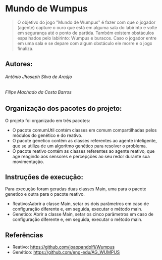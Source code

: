 # Mundo de Wumpus
> O objetivo do jogo "Mundo de Wumpus" é fazer com que o jogador (agente) capture o ouro que está em alguma sala do labirinto e volte em segurança até o ponto de partida. Também existem obstáculos espalhados pelo labirinto: Wumpus e buracos. Caso o jogador entre em uma sala e se depare com algum obstáculo ele morre e o jogo finaliza.

## Autores:
###### Antônio Jhoseph Silva de Araújo
###### Filipe Machado da Costa Barros
##
## Organização dos pacotes do projeto:
O projeto foi organizado em três pacotes:

- O pacote comumUtil contém classes em comum compartilhadas pelos módulos do genético e do reativo.
- O pacote genetico contém as classes referentes ao agente inteligente, que se utiliza de um algoritmo genético para resolver o problema.
- O pacote reativo contém as classes referentes ao agente reativo, que age reagindo aos sensores e percepções ao seu redor durante sua movimentação.

## Instruções de execução:
Para execução foram geradas duas classes Main, uma para o pacote genetico e outra para o pacote reativo.

- Reativo:Aabrir a classe Main, setar os dois parâmetros em caso de configuração diferente e, em seguida, executar o método main.
- Genetico: Abrir a classe Main, setar os cinco parâmetros em caso de configuração diferente e, em seguida, executar o método main.

## Referências
- Reativo: https://github.com/joaopandolfi/Wumpus
- Genético: https://github.com/eng-edu/AG_WUMPUS
